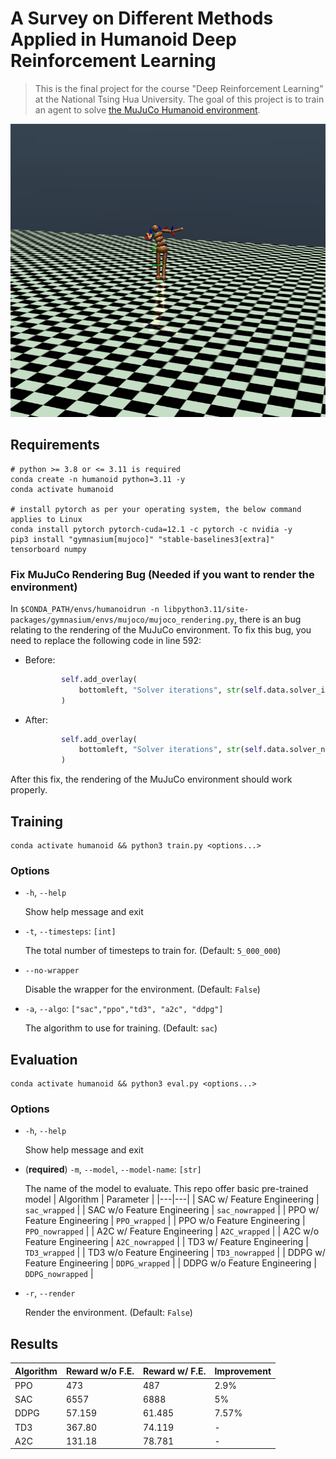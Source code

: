# A Survey on Different Methods Applied in Humanoid Deep Reinforcement Learning

> This is the final project for the course "Deep Reinforcement Learning" at the National Tsing Hua University.
> The goal of this project is to train an agent to solve [the MuJuCo Humanoid environment](https://gymnasium.farama.org/main/environments/mujoco/humanoid/).

![The image of result in render mode](./Walk-Away.png)

## Requirements

```setup
# python >= 3.8 or <= 3.11 is required
conda create -n humanoid python=3.11 -y
conda activate humanoid

# install pytorch as per your operating system, the below command applies to Linux
conda install pytorch pytorch-cuda=12.1 -c pytorch -c nvidia -y
pip3 install "gymnasium[mujoco]" "stable-baselines3[extra]" tensorboard numpy
```

### Fix MuJuCo Rendering Bug (Needed if you want to render the environment)

In `$CONDA_PATH/envs/humanoidrun -n libpython3.11/site-packages/gymnasium/envs/mujoco/mujoco_rendering.py`, there is an bug relating to the rendering of the MuJuCo environment.
To fix this bug, you need to replace the following code in line 592:

- Before:

    ```python
            self.add_overlay(
                bottomleft, "Solver iterations", str(self.data.solver_iter + 1)
            )
    ```

- After:

    ```python
            self.add_overlay(
                bottomleft, "Solver iterations", str(self.data.solver_niter + 1)
            )
    ```

After this fix, the rendering of the MuJuCo environment should work properly.

## Training

```train
conda activate humanoid && python3 train.py <options...>
```

### Options

- `-h`, `--help`

    Show help message and exit

- `-t`, `--timesteps`: `[int]`

    The total number of timesteps to train for. (Default: `5_000_000`)

- `--no-wrapper`

    Disable the wrapper for the environment. (Default: `False`)

- `-a`, `--algo`: `["sac","ppo","td3", "a2c", "ddpg"]`

    The algorithm to use for training. (Default: `sac`)

## Evaluation

```eval
conda activate humanoid && python3 eval.py <options...>
```

### Options

- `-h`, `--help`

    Show help message and exit

- (**required**) `-m`, `--model`, `--model-name`: `[str]`

    The name of the model to evaluate.
    This repo offer basic pre-trained model
    | Algorithm | Parameter |
    |---|---|
    | SAC w/ Feature Engineering | `sac_wrapped` |
    | SAC w/o Feature Engineering | `sac_nowrapped` |
    | PPO w/ Feature Engineering | `PPO_wrapped` |
    | PPO w/o Feature Engineering | `PPO_nowrapped` |
    | A2C w/ Feature Engineering | `A2C_wrapped` |
    | A2C w/o Feature Engineering | `A2C_nowrapped` |
    | TD3 w/ Feature Engineering | `TD3_wrapped` |
    | TD3 w/o Feature Engineering | `TD3_nowrapped` |
    | DDPG w/ Feature Engineering | `DDPG_wrapped` |
    | DDPG w/o Feature Engineering | `DDPG_nowrapped` |

- `-r`, `--render`

     Render the environment. (Default: `False`)

## Results

| Algorithm | Reward w/o F.E. | Reward w/ F.E. |Improvement |
|---|---|---|---|
| PPO | 473 | 487 | 2.9% |
| SAC | 6557 | 6888 | 5% |
| DDPG | 57.159 | 61.485 | 7.57% |
| TD3 | 367.80 | 74.119 | - |
| A2C | 131.18 | 78.781 | - |
